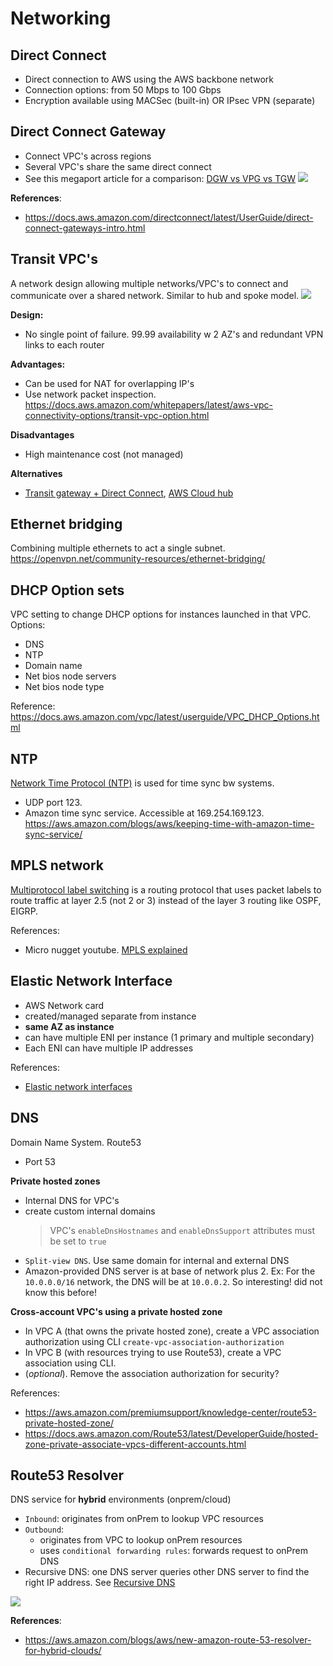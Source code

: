 # Networking

## Direct Connect
- Direct connection to AWS using the AWS backbone network
- Connection options: from 50 Mbps to 100 Gbps
- Encryption available using MACSec (built-in) OR IPsec VPN (separate)

## Direct Connect Gateway
- Connect VPC's across regions
- Several VPC's share the same direct connect
- See this megaport article for a comparison: [DGW vs VPG vs TGW](https://www.megaport.com/blog/aws-vgw-vs-dgw-vs-tgw/)
![](https://www.megaport.com/wp-content/uploads/2020/02/awstable1.png)

**References**:
- https://docs.aws.amazon.com/directconnect/latest/UserGuide/direct-connect-gateways-intro.html

## Transit VPC's
A network design allowing multiple networks/VPC's to connect and communicate over a shared network. Similar to hub and spoke model. 
![](https://docs.aws.amazon.com/whitepapers/latest/aws-vpc-connectivity-options/images/image23.png)

**Design:**
- No single point of failure. 99.99 availability w 2 AZ's and redundant VPN links to each router 

**Advantages:** 
- Can be used for NAT for overlapping IP's
- Use network packet inspection. https://docs.aws.amazon.com/whitepapers/latest/aws-vpc-connectivity-options/transit-vpc-option.html

**Disadvantages**
- High maintenance cost (not managed) 

**Alternatives**
- [Transit gateway + Direct Connect](https://docs.aws.amazon.com/whitepapers/latest/aws-vpc-connectivity-options/aws-direct-connect-aws-transit-gateway.html), [AWS Cloud hub](https://docs.aws.amazon.com/whitepapers/latest/aws-vpc-connectivity-options/aws-vpn-cloudhub.html)


## Ethernet bridging
Combining multiple ethernets to act a single subnet. https://openvpn.net/community-resources/ethernet-bridging/


## DHCP Option sets
VPC setting to change DHCP options for instances launched in that VPC. 
Options: 
- DNS
- NTP
- Domain name
- Net bios node servers
- Net bios node type

Reference: https://docs.aws.amazon.com/vpc/latest/userguide/VPC_DHCP_Options.html

## NTP
[Network Time Protocol (NTP)](https://en.wikipedia.org/wiki/Network_Time_Protocol) is used for time sync bw systems. 
- UDP port 123. 
- Amazon time sync service. Accessible at 169.254.169.123. https://aws.amazon.com/blogs/aws/keeping-time-with-amazon-time-sync-service/

## MPLS network
[Multiprotocol label switching](https://en.wikipedia.org/wiki/Multiprotocol_Label_Switching) is a routing protocol that uses packet labels to route traffic at layer 2.5 (not 2 or 3) instead of the layer 3 routing like OSPF, EIGRP. 

References: 
- Micro nugget youtube. [MPLS explained](https://www.youtube.com/watch?v=huKkCK8AJ7I&t=1s)

## Elastic Network Interface
- AWS Network card
- created/managed separate from instance
- **same AZ as instance**
- can have multiple ENI per instance (1 primary and multiple secondary)
- Each ENI can have multiple IP addresses

References: 
- [Elastic network interfaces](https://docs.aws.amazon.com/AWSEC2/latest/UserGuide/using-eni.html)

## DNS
Domain Name System. Route53
- Port 53

**Private hosted zones**
- Internal DNS for VPC's
- create custom internal domains
  > VPC's `enableDnsHostnames` and `enableDnsSupport` attributes must be set to `true`
- `Split-view DNS`. Use same domain for internal and external DNS
- Amazon-provided DNS server is at base of network plus 2. Ex: For the `10.0.0.0/16` network, the DNS will be at `10.0.0.2`. So interesting! did not know this before! 

**Cross-account VPC's using a private hosted zone**

- In VPC A (that owns the private hosted zone), create a VPC association authorization using CLI `create-vpc-association-authorization`
- In VPC B (with resources trying to use Route53), create a VPC association using CLI.
- (*optional*). Remove the association authorization for security?

References: 
- https://aws.amazon.com/premiumsupport/knowledge-center/route53-private-hosted-zone/
- https://docs.aws.amazon.com/Route53/latest/DeveloperGuide/hosted-zone-private-associate-vpcs-different-accounts.html


## Route53 Resolver
DNS service for **hybrid** environments (onprem/cloud)
- `Inbound`: originates from onPrem to lookup VPC resources
- `Outbound`: 
  - originates from VPC to lookup onPrem resources
  - uses `conditional forwarding rules`: forwards request to onPrem DNS
- Recursive DNS: one DNS server queries other DNS server to find the right IP address. See [Recursive DNS](https://www.cloudflare.com/learning/dns/what-is-recursive-dns/)

![](https://d2908q01vomqb2.cloudfront.net/da4b9237bacccdf19c0760cab7aec4a8359010b0/2018/11/19/resolver-1-howitworks-3.png)

**References**: 
- https://aws.amazon.com/blogs/aws/new-amazon-route-53-resolver-for-hybrid-clouds/